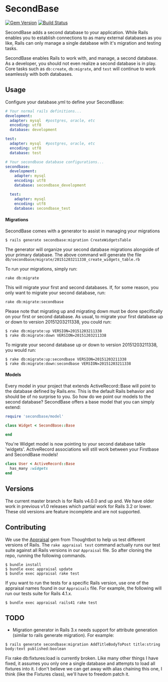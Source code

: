 # SecondBase

[![Gem Version](https://badge.fury.io/rb/secondbase.png)](http://badge.fury.io/rb/secondbase)
[![Build Status](https://secure.travis-ci.org/customink/secondbase.png)](http://travis-ci.org/customink/secondbase)

SecondBase adds a second database to your application. While Rails enables you to establish connections to as many external databases as you like, Rails can only manage a single database with it's migration and testing tasks.

SecondBase enables Rails to work with, and manage, a second database. As a developer, you should not even realize a second database is in play. Core tasks such as `db:create`, `db:migrate`, and `test` will continue to work seamlessly with both databases.


## Usage

Configure your database.yml to define your SecondBase:

```yaml
# Your normal rails definitions...
development:
  adapter: mysql  #postgres, oracle, etc
  encoding: utf8
  database: development

test:
  adapter: mysql  #postgres, oracle, etc
  encoding: utf8
  database: test

# Your secondbase database configurations...
secondbase:
  development:
    adapter: mysql
    encoding: utf8
    database: secondbase_development

  test:
    adapter: mysql
    encoding: utf8
    database: secondbase_test
```

#### Migrations

SecondBase comes with a generator to assist in managing your migrations

```
$ rails generate secondbase:migration CreateWidgetsTable
```

The generator will organize your second database migrations alongside of your primary database. The above command will generate the file `db/secondbase/migrate/20151203211338_create_widgets_table.rb`

To run your migrations, simply run:

```
rake db:migrate
```

This will migrate your first and second databases. If, for some reason, you only want to migrate your second database, run:

```
rake db:migrate:secondbase
```

Please note that migrating up and migrating down must be done specifically on your first or second database. As usual, to migrate your first database up or down to version 20151203211338, you could run:

```
$ rake db:migrate:up VERSION=20151203211338
$ rake db:migrate:down VERSION=20151203211338
```

To migrate your second database up or down to version 20151203211338, you would run:

```
$ rake db:migrate:up:secondbase VERSION=20151203211338
$ rake db:migrate:down:secondbase VERSION=20151203211338
```

#### Models

Every model in your project that extends ActiveRecord::Base will point to the database defined by Rails.env. This is the default Rails behavior and should be of no surprise to you. So how do we point our models to the second database? SecondBase offers a base model that you can simply extend:

```ruby
require 'secondbase/model'

class Widget < SecondBase::Base

end
```

You're Widget model is now pointing to your second database table 'widgets'. ActiveRecord associations will still work between your Firstbase and SecondBase models!

```ruby
class User < ActiveRecord::Base
  has_many :widgets
end
```

## Versions

The current master branch is for Rails v4.0.0 and up and. We have older work in previous v1.0 releases which partial work for Rails 3.2 or lower. These old versions are feature incomplete and are not supported.


## Contributing

We use the [Appraisal](https://github.com/thoughtbot/appraisal) gem from Thoughtbot to help us test different versions of Rails. The `rake appraisal test` command actually runs our test suite against all Rails versions in our `Appraisal` file. So after cloning the repo, running the following commands.

```shell
$ bundle install
$ bundle exec appraisal update
$ bundle exec appraisal rake test
```

If you want to run the tests for a specific Rails version, use one of the appraisal names found in our `Appraisals` file. For example, the following will run our tests suite for Rails 4.1.x.

```shell
$ bundle exec appraisal rails41 rake test
```


## TODO

* Migration generator in Rails 3.x needs support for attribute generation (similar to rails generate migration). For example:

```
$ rails generate secondbase:migration AddTitleBodyToPost title:string body:text published:boolean
```

Fix rake db:fixtures:load is currently broken. Like many other things I have fixed, it assumes you only one a single database and attempts to load all fixtures into it. I don't believe we can get away with alias chaining this one, I think (like the Fixtures class), we'll have to freedom patch it.

